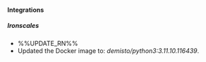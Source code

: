 
#### Integrations

##### Ironscales

- %%UPDATE_RN%%
- Updated the Docker image to: *demisto/python3:3.11.10.116439*.
